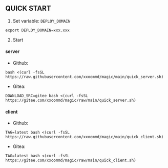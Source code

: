 ## QUICK START

1. Set variable: `DEPLOY_DOMAIN`

```shell
export DEPLOY_DOMAIN=xxx.xxx
```

2. Start

#### server

- Github:

```shell
bash <(curl -fsSL https://raw.githubusercontent.com/xxoommd/magic/main/quick_server.sh)
```

- Gitea:

```shell
DOWNLOAD_SRC=gitee bash <(curl -fsSL https://gitee.com/xxoommd/magic/raw/main/quick_server.sh)
```

#### client

- Github:

```shell
TAG=latest bash <(curl -fsSL https://raw.githubusercontent.com/xxoommd/magic/main/quick_client.sh)
```

- Gitea:

```shell
TAG=latest bash <(curl -fsSL https://gitee.com/xxoommd/magic/raw/main/quick_client.sh)
```
